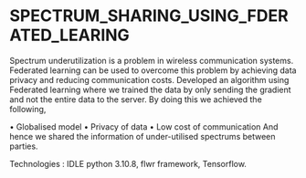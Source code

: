 # SPECTRUM_SHARING_USING_FDERATED_LEARING

Spectrum underutilization is a problem in wireless communication systems. Federated learning can be used to overcome this problem by achieving data privacy and reducing communication costs. Developed an algorithm using Federated learning where we trained the data by only sending the gradient and not the entire data to the server. By doing this we achieved the following, 

• Globalised model 
• Privacy of data 
• Low cost of communication And hence we shared the information of under-utilised spectrums between parties. 

Technologies : IDLE python 3.10.8, flwr framework, Tensorflow.
